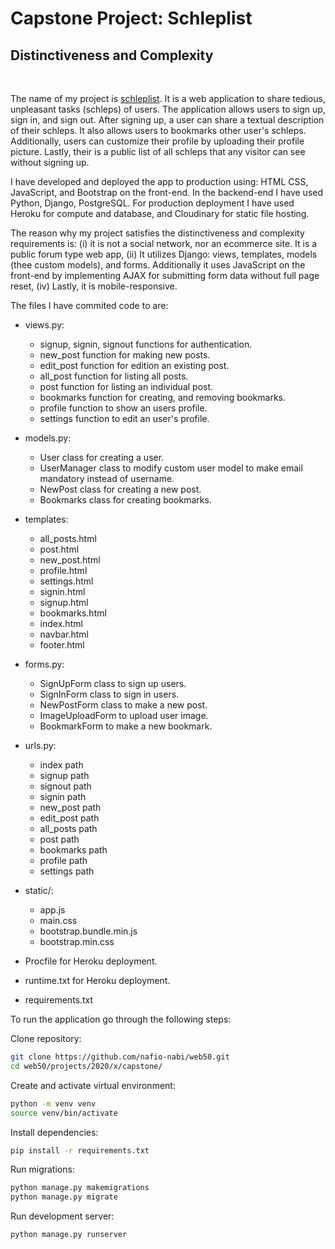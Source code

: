 # Capstone Project: Schleplist

## Distinctiveness and Complexity
<br>

The name of my project is [schleplist](https://schleplist.herokuapp.com/). It is a web application to share tedious, unpleasant tasks (schleps) of users. The application allows users to sign up, sign in, and sign out. After signing up, a user can share a textual description of their schleps. It also allows users to bookmarks other user's schleps. Additionally, users can customize their profile by uploading their profile picture. Lastly, their is a public list of all schleps that any visitor can see without signing up.

I have developed and deployed the app to production using: HTML CSS, JavaScript, and Bootstrap on the front-end. In the backend-end I have used Python, Django, PostgreSQL. For production deployment I have used Heroku for compute and database, and Cloudinary for static file hosting.

The reason why my project satisfies the distinctiveness and complexity requirements is: (i) it is not a social network, nor an ecommerce site. It is a public forum type web app, (ii) It utilizes Django: views, templates, models (thee custom models), and forms. Additionally it uses JavaScript on the front-end by implementing AJAX for submitting form data without full page reset, (iv) Lastly, it is mobile-responsive.

The files I have commited code to are:

- views.py: 
     - signup, signin, signout functions for authentication.
     - new_post function for making new posts.
     - edit_post function for edition an existing post.
     - all_post function for listing all posts.
     - post function for listing an individual post.
     - bookmarks function for creating, and removing bookmarks.
     - profile function to show an users profile.
     - settings function to edit an user's profile.

- models.py: 
     - User class for creating a user.
     - UserManager class to modify custom user model to make email mandatory instead of username.
     - NewPost class for creating a new post.
     - Bookmarks class for creating bookmarks.

- templates: 
     - all_posts.html
     - post.html
     - new_post.html
     - profile.html
     - settings.html
     - signin.html
     - signup.html
     - bookmarks.html
     - index.html
     - navbar.html
     - footer.html

- forms.py: 
     - SignUpForm class to sign up users.
     - SignInForm class to sign in users.
     - NewPostForm class to make a new post.
     - ImageUploadForm to upload user image.
     - BookmarkForm to make a new bookmark.

- urls.py: 
     - index path
     - signup path
     - signout path
     - signin path
     - new_post path
     - edit_post path
     - all_posts path
     - post path
     - bookmarks path
     - profile path
     - settings path

- static/: 
     - app.js
     - main.css
     - bootstrap.bundle.min.js
     - bootstrap.min.css

- Procfile for Heroku deployment.

- runtime.txt for Heroku deployment.

- requirements.txt

To run the application go through the following steps:

Clone repository:
```bash
git clone https://github.com/nafio-nabi/web50.git
cd web50/projects/2020/x/capstone/
```

Create and activate virtual environment:
```bash
python -m venv venv
source venv/bin/activate
```

Install dependencies:
```bash
pip install -r requirements.txt
```

Run migrations:
```bash
python manage.py makemigrations
python manage.py migrate
```

Run development server:
```bash
python manage.py runserver